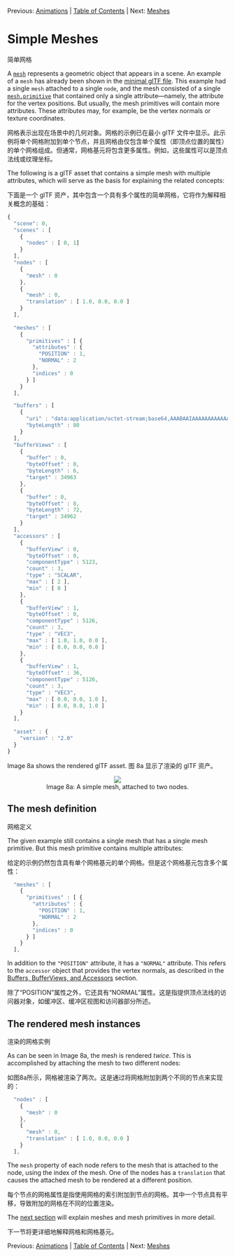Previous: [Animations](gltfTutorial_007_Animations.md) | [Table of Contents](README.md) | Next: [Meshes](gltfTutorial_009_Meshes.md)

# Simple Meshes

简单网格

A [`mesh`](https://www.khronos.org/registry/glTF/specs/2.0/glTF-2.0.html#reference-mesh) represents a geometric object that appears in a scene. An example of a `mesh` has already been shown in the [minimal glTF file](gltfTutorial_003_MinimalGltfFile.md). This example had a single `mesh` attached to a single `node`, and the mesh consisted of a single [`mesh.primitive`](https://www.khronos.org/registry/glTF/specs/2.0/glTF-2.0.html#reference-mesh-primitive) that contained only a single attribute&mdash;namely, the attribute for the vertex positions. But usually, the mesh primitives will contain more attributes. These attributes may, for example, be the vertex normals or texture coordinates.

网格表示出现在场景中的几何对象。网格的示例已在最小 glTF 文件中显示。此示例将单个网格附加到单个节点，并且网格由仅包含单个属性（即顶点位置的属性）的单个网格组成。但通常，网格基元将包含更多属性。例如，这些属性可以是顶点法线或纹理坐标。

The following is a glTF asset that contains a simple mesh with multiple attributes, which will serve as the basis for explaining the related concepts:

下面是一个 glTF 资产，其中包含一个具有多个属性的简单网格，它将作为解释相关概念的基础：

```javascript
{
  "scene": 0,
  "scenes" : [
    {
      "nodes" : [ 0, 1]
    }
  ],
  "nodes" : [
    {
      "mesh" : 0
    },
    {
      "mesh" : 0,
      "translation" : [ 1.0, 0.0, 0.0 ]
    }
  ],
  
  "meshes" : [
    {
      "primitives" : [ {
        "attributes" : {
          "POSITION" : 1,
          "NORMAL" : 2
        },
        "indices" : 0
      } ]
    }
  ],

  "buffers" : [
    {
      "uri" : "data:application/octet-stream;base64,AAABAAIAAAAAAAAAAAAAAAAAAAAAAIA/AAAAAAAAAAAAAAAAAACAPwAAAAAAAAAAAAAAAAAAgD8AAAAAAAAAAAAAgD8AAAAAAAAAAAAAgD8=",
      "byteLength" : 80
    }
  ],
  "bufferViews" : [
    {
      "buffer" : 0,
      "byteOffset" : 0,
      "byteLength" : 6,
      "target" : 34963
    },
    {
      "buffer" : 0,
      "byteOffset" : 8,
      "byteLength" : 72,
      "target" : 34962
    }
  ],
  "accessors" : [
    {
      "bufferView" : 0,
      "byteOffset" : 0,
      "componentType" : 5123,
      "count" : 3,
      "type" : "SCALAR",
      "max" : [ 2 ],
      "min" : [ 0 ]
    },
    {
      "bufferView" : 1,
      "byteOffset" : 0,
      "componentType" : 5126,
      "count" : 3,
      "type" : "VEC3",
      "max" : [ 1.0, 1.0, 0.0 ],
      "min" : [ 0.0, 0.0, 0.0 ]
    },
    {
      "bufferView" : 1,
      "byteOffset" : 36,
      "componentType" : 5126,
      "count" : 3,
      "type" : "VEC3",
      "max" : [ 0.0, 0.0, 1.0 ],
      "min" : [ 0.0, 0.0, 1.0 ]
    }
  ],
  
  "asset" : {
    "version" : "2.0"
  }
}
```

Image 8a shows the rendered glTF asset.
图 8a 显示了渲染的 glTF 资产。

<p align="center">
<img src="images/simpleMeshes.png" /><br>
<a name="simpleMeshes-png"></a>Image 8a: A simple mesh, attached to two nodes.
</p>


## The mesh definition

网格定义

The given example still contains a single mesh that has a single mesh primitive. But this mesh primitive contains multiple attributes:

给定的示例仍然包含具有单个网格基元的单个网格。但是这个网格基元包含多个属性：

```javascript
  "meshes" : [
    {
      "primitives" : [ {
        "attributes" : {
          "POSITION" : 1,
          "NORMAL" : 2
        },
        "indices" : 0
      } ]
    }
  ],
```

In addition to the `"POSITION"` attribute, it has a `"NORMAL"` attribute. This refers to the `accessor` object that provides the vertex normals, as described in the [Buffers, BufferViews, and Accessors](gltfTutorial_005_BuffersBufferViewsAccessors.md) section.

除了“POSITION”属性之外，它还具有“NORMAL”属性。这是指提供顶点法线的访问器对象，如缓冲区、缓冲区视图和访问器部分所述。

## The rendered mesh instances

渲染的网格实例

As can be seen in Image 8a, the mesh is rendered *twice*. This is accomplished by attaching the mesh to two different nodes:

如图8a所示，网格被渲染了两次。这是通过将网格附加到两个不同的节点来实现的：

```javascript
  "nodes" : [
    {
      "mesh" : 0
    },
    {
      "mesh" : 0,
      "translation" : [ 1.0, 0.0, 0.0 ]
    }
  ],
```

The `mesh` property of each node refers to the mesh that is attached to the node, using the index of the mesh. One of the nodes has a `translation` that causes the attached mesh to be rendered at a different position. 

每个节点的网格属性是指使用网格的索引附加到节点的网格。其中一个节点具有平移，导致附加的网格在不同的位置渲染。

The [next section](gltfTutorial_009_Meshes.md) will explain meshes and mesh primitives in more detail.

下一节将更详细地解释网格和网格基元。



Previous: [Animations](gltfTutorial_007_Animations.md) | [Table of Contents](README.md) | Next: [Meshes](gltfTutorial_009_Meshes.md)
